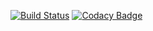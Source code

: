 [![Build Status](https://travis-ci.org/MarkusHackspacher/Blog.svg?branch=master)](https://travis-ci.org/MarkusHackspacher/Blog)
[![Codacy Badge](https://api.codacy.com/project/badge/Grade/25f4a5cd8548493bb08950c3da9c4145)](https://www.codacy.com/app/MarkusHackspacher/Blog?utm_source=github.com&amp;utm_medium=referral&amp;utm_content=MarkusHackspacher/Blog&amp;utm_campaign=Badge_Grade)
